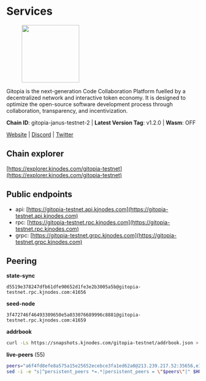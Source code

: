 # Services

<figure><img src="https://raw.githubusercontent.com/kj89/testnet_manuals/main/pingpub/logos/gitopia.png" width="150" alt=""><figcaption></figcaption></figure>

Gitopia is the next-generation Code Collaboration Platform fuelled by  a decentralized network and interactive token economy. It is designed  to optimize the open-source software development process through  collaboration, transparency, and incentivization.

**Chain ID**: gitopia-janus-testnet-2 | **Latest Version Tag**: v1.2.0 | **Wasm**: OFF

[Website](https://gitopia.com/) | [Discord](https://discord.gg/hFTXCGNYDZ) | [Twitter](https://twitter.com/gitopiaDAO)


## Chain explorer
[https://explorer.kjnodes.com/gitopia-testnet](https://explorer.kjnodes.com/gitopia-testnet)

## Public endpoints

* api: [https://gitopia-testnet.api.kjnodes.com](https://gitopia-testnet.api.kjnodes.com)
* rpc: [https://gitopia-testnet.rpc.kjnodes.com](https://gitopia-testnet.rpc.kjnodes.com)
* grpc: [https://gitopia-testnet.grpc.kjnodes.com](https://gitopia-testnet.grpc.kjnodes.com)

## Peering

**state-sync**

```text
d5519e378247dfb61dfe90652d1fe3e2b3005a5b@gitopia-testnet.rpc.kjnodes.com:41656
```

**seed-node**

```text
3f472746f46493309650e5a033076689996c8881@gitopia-testnet.rpc.kjnodes.com:41659
```

**addrbook**
```bash
curl -Ls https://snapshots.kjnodes.com/gitopia-testnet/addrbook.json > $HOME/.gitopia/config/addrbook.json
```

**live-peers** (55)
```bash
peers="a6f4fd8efe8a575a15e25652ecebce3fa1ed62a0@213.239.217.52:35656,e1ab0573d55ff92fad55d2929e353904f1bbe36f@135.181.16.252:31656,b745e0c6a1e0c7ec248ec274cfd038ed4bc4c2cf@65.21.134.202:26356,f1c042fca05e4bfb9a6da1cccaa5108a26ea1e0f@65.108.104.167:28656,b5fbf2633a1d00c4e0e62f1e0012f8e72af15aa9@185.218.124.169:26656,ee812a11525cf7e2de4bd63e66aed8b8de337902@38.242.235.199:41656,798cf016b5150592badc8257402312fc50b7361d@65.108.45.200:26878,61d2b313e2adc9d7990944f8ab5a6f9ecf08084f@65.21.122.171:16656,43739b82ac0a52697543fff3ac00d267399c1d2d@84.54.23.4:41656,93c4c73375b5f52020e7e7bd3f901ee28f07e6b7@109.123.243.66:41656,ed9e3ea0d633fa27690f5d4db039403bbb1aeba8@165.22.214.209:26656,d5519e378247dfb61dfe90652d1fe3e2b3005a5b@65.109.68.190:41656,6ce7f9ea8e3019c50057f4eb2a0ed55e8eedf874@194.50.0.44:26656,c11122bd15b5cb77f07fde62ac0f1a312c50078d@185.111.159.8:26656,c820e754c56b5455d64ab7685730c44a936d0833@154.38.165.129:26656,6871aeacd353d66c38b1ebbf3b1ad244fa05e32b@167.86.84.125:26656,5c2a752c9b1952dbed075c56c600c3a79b58c395@195.3.220.140:27036,200b0594c8bfd86c1fc2a5b5c72e266139f3b193@62.171.140.239:26656,95fbdc6d62be17db6688222b15b57d3e795ed07a@167.86.84.102:656,b44d4fd0799d2c06fbec0257b376c0520bdb226a@185.250.37.147:41656,31af09cf452ded09a5b3ffdab49efc4248feaca9@143.198.69.150:26656,73de34b1d08fdd58b5a5c0ec6d2560310c1ebe90@38.242.151.86:26656,71d125deda13528c4e72ec4327699882f12c3b72@109.123.254.218:26656,399d4e19186577b04c23296c4f7ecc53e61080cb@34.87.157.137:26656,4822b1bc21df29f4928b81d0ea457191c9839980@194.163.187.123:26656,975a3ade04fc92d00c7ad59d536506fde46169e7@167.86.96.233:656,aa12217a38bd794403ff82b5042cbee091fa30c2@209.145.63.85:26656,9bb344d83fc1fafc4bce6b8e4a95b82f37ac4f31@82.208.20.136:26656,15bb9edc16710d321163e7ef8b9a44959dd7e657@65.108.126.46:30656,374da78901e59810277fc35482bce6e30953f488@80.79.6.155:41656,5c2c2b27e1824097d4f5dc7a581a8d615923e76f@185.252.235.110:41656,d3fe4d63101e72c4cc5fd1114b57d36b759c0402@164.92.72.200:26656,53b421af01f3260e949d6a9c2dc09e3b1dbf9fb6@109.205.181.30:41656,433285d6dafe9e386233a2543d3cc28e05e99313@149.102.159.128:41656,df66a0896a1f6cac3ad45810346c1d096b42adc9@164.92.80.120:26656,ae5d5b47ea732ff509114f405967f61eb3d86ac6@75.119.146.171:656,cd0262d02204435a1aa2e96188a05b31e4c6cd46@84.54.23.64:2116,b6651c7b043ef4bdccd7906b0f06de2bbdfe8a60@193.46.243.75:26656,3824a732679f62c25d4ce080a5d28941ef690d8e@78.135.67.254:26656,2f0484f05aa2d58d91aa21ea7cb9ce81c2e207ea@85.239.240.187:26656,3b695f4a5e40ba29141265f46d9259210c783aa0@38.242.207.5:41656,61c85d47e1dd86d5a5849450b849078d4d13184b@85.239.244.123:26656,4e0e57bcac8aa2bc3188d5b7845eeee61a61f3f0@194.163.170.165:26656,4977214dacb3713797653c1bc07b5982bcc91649@142.132.253.112:51656,deca8c5aed2d1e617789d80927394a1d4d1c7360@149.102.146.123:26656,34c8445196efed53d845c81164ce10e522c29be1@185.187.169.162:24002,5fa476e097bc0af605581b5fb905b10707c5762d@84.46.247.123:26656,e79532749fb5dd95366f4568a7b2430d0e316fb5@84.46.255.163:26656,c0d8c836b79af354b35bf627ffde35e5374cee1a@185.250.38.8:41656,27025a5016af779b40544fc4f82d516d56f4c7d7@5.44.170.162:26656,1f0f03a1c845e810e5cfeb0d960639c637d049fe@154.26.131.130:36656,8e20add7ed774bfd8600c628bb8fce87bacb207b@194.163.143.98:26656,9950aec0829fbf20efd7d529177ff675696dbe60@74.208.81.217:41656,c03e9f152bb1becc54d4424d02249135d39be09f@81.0.218.106:41656,965e495f4a69294bd85f3437fccdc9b210fd98b6@1.15.146.92:26656"
sed -i -e "s|^persistent_peers *=.*|persistent_peers = \"$peers\"|" $HOME/.gitopia/config/config.toml
```
